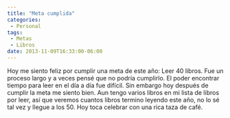 ```yaml
---
title: "Meta cumplida"
categories:
 - Personal
tags:
 - Metas
 - Libros
date: 2013-11-09T16:33:00-06:00
---
```

Hoy me siento feliz por cumplir una meta de este año: Leer 40 libros. Fue un proceso largo y a veces pensé que no podría cumplirlo. El poder encontrar tiempo para leer en el día a día fue difícil. Sin embargo hoy después de cumplir la meta me siento bien.
Aun tengo varios libros en mi lista de libros por leer, así que veremos cuantos libros termino leyendo este año, no lo sé tal vez y llegue a los 50.
Hoy toca celebrar con una rica taza de café.